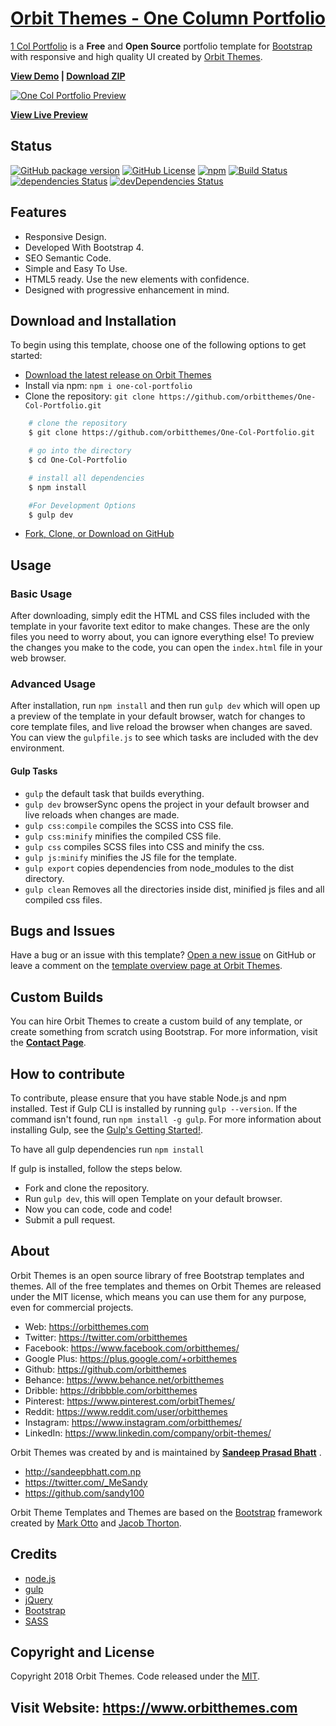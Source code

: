 # [Orbit Themes - One Column Portfolio](https://orbitthemes.com/preview/1ColPortfolio/)

[1 Col Portfolio](https://orbitthemes.com/downloads/1-col-portfolio/) is a **Free** and **Open Source** portfolio template for [Bootstrap](https://getbootstrap.com/) with responsive and high quality UI created by [Orbit Themes](https://orbitthemes.com/).


<strong><a href="https://orbitthemes.com/preview/1ColPortfolio/">View Demo</a> | <a href="https://github.com/orbitthemes/One-Col-Portfolio/archive/master.zip">Download ZIP</a></strong>

[![One Col Portfolio Preview](https://raw.githubusercontent.com/orbitthemes/Orbit-Themes/master/assets/one-col-portfolio.png)](https://orbitthemes.com/preview/1ColPortfolio/)


**[View Live Preview](https://orbitthemes.com/preview/1ColPortfolio/)**

## Status
[![GitHub package version](https://img.shields.io/github/package-json/v/badges/shields.svg)](https://github.com/orbitthemes/One-Col-Portfolio)
[![GitHub License](https://img.shields.io/badge/license-MIT-blue.svg)](https://raw.githubusercontent.com/orbitthemes/One-Col-Portfolio/master/LICENSE)
[![npm](https://img.shields.io/npm/v/npm.svg)](https://www.npmjs.com/package/one-col-portfolio)
[![Build Status](https://travis-ci.org/orbitthemes/One-Col-Portfolio.svg?branch=master)](https://travis-ci.org/orbitthemes/One-Col-Portfolio)
[![dependencies Status](https://david-dm.org/orbitthemes/One-Col-Portfolio/status.svg)](https://david-dm.org/orbitthemes/One-Col-Portfolio)
[![devDependencies Status](https://david-dm.org/orbitthemes/One-Col-Portfolio/dev-status.svg)](https://david-dm.org/orbitthemes/One-Col-Portfolio?type=dev)

## Features

- Responsive Design.
- Developed With Bootstrap 4.
- SEO Semantic Code.
- Simple and Easy To Use.
- HTML5 ready. Use the new elements with confidence.
- Designed with progressive enhancement in mind.

## Download and Installation

To begin using this template, choose one of the following options to get started:
* [Download the latest release on Orbit Themes](https://orbitthemes.com/downloads/1-col-portfolio/)
* Install via npm: `npm i one-col-portfolio`
* Clone the repository: `git clone https://github.com/orbitthemes/One-Col-Portfolio.git`
```sh
    # clone the repository
    $ git clone https://github.com/orbitthemes/One-Col-Portfolio.git

    # go into the directory
    $ cd One-Col-Portfolio

    # install all dependencies
    $ npm install

    #For Development Options
    $ gulp dev
```

* [Fork, Clone, or Download on GitHub](https://github.com/orbitthemes/One-Col-Portfolio)

## Usage


### Basic Usage

After downloading, simply edit the HTML and CSS files included with the template in your favorite text editor to make changes. These are the only files you need to worry about, you can ignore everything else! To preview the changes you make to the code, you can open the `index.html` file in your web browser.

### Advanced Usage

After installation, run `npm install` and then run `gulp dev` which will open up a preview of the template in your default browser, watch for changes to core template files, and live reload the browser when changes are saved. You can view the `gulpfile.js` to see which tasks are included with the dev environment.

#### Gulp Tasks

- `gulp` the default task that builds everything.
- `gulp dev` browserSync opens the project in your default browser and live reloads when changes are made.
- `gulp css:compile` compiles the SCSS into CSS file.
- `gulp css:minify` minifies the compiled CSS file.
- `gulp css` compiles SCSS files into CSS and minify the css.
- `gulp js:minify` minifies the JS file for the template.
- `gulp export` copies dependencies from node_modules to the dist directory.
- `gulp clean` Removes all the directories inside dist, minified js files and all compiled css files.

## Bugs and Issues

Have a bug or an issue with this template? [Open a new issue](https://github.com/orbitthemes/One-Col-Portfolio/issues) on GitHub or leave a comment on the [template overview page at Orbit Themes](https://orbitthemes.com/downloads/1-col-portfolio/).

## Custom Builds

You can hire Orbit Themes to create a custom build of any template, or create something from scratch using Bootstrap. For more information, visit the **[Contact Page](https://orbitthemes.com/contact/)**.

<!-- ## Other Templates -->
<!-- List Other Templates Of Orbit Themes -->

<!-- ## Useful Links -->
<!-- OrbitThemes Blog Post Links Related To the Template. -->

## How to contribute

To contribute, please ensure that you have stable Node.js and npm installed.
Test if Gulp CLI is installed by running `gulp --version`. If the command isn't found, run `npm install -g gulp`. For more information about installing Gulp, see the [Gulp's Getting Started!](https://gulpjs.org/getting-started).

To have all gulp dependencies run `npm install`

If gulp is installed, follow the steps below.

* Fork and clone the repository.
* Run `gulp dev`, this will open Template on your default browser.
* Now you can code, code and code!
* Submit a pull request.

## About

Orbit Themes is an open source library of free Bootstrap templates and themes. All of the free templates and themes on Orbit Themes are released under the MIT license, which means you can use them for any purpose, even for commercial projects.

* Web: https://orbitthemes.com
* Twitter: https://twitter.com/orbitthemes
* Facebook: https://www.facebook.com/orbitthemes/
* Google Plus: https://plus.google.com/+orbitthemes
* Github: https://github.com/orbitthemes
* Behance: https://www.behance.net/orbitthemes
* Dribble: https://dribbble.com/orbitthemes
* Pinterest: https://www.pinterest.com/orbitThemes/
* Reddit: https://www.reddit.com/user/orbitthemes
* Instagram: https://www.instagram.com/orbitthemes/
* LinkedIn: https://www.linkedin.com/company/orbit-themes/

Orbit Themes was created by and is maintained by **[Sandeep Prasad Bhatt](http://sandeepbhatt.com.np/)** .

* http://sandeepbhatt.com.np
* https://twitter.com/_MeSandy
* https://github.com/sandy100

Orbit Theme Templates and Themes are based on the [Bootstrap](http://getbootstrap.com/) framework created by [Mark Otto](https://twitter.com/mdo) and [Jacob Thorton](https://twitter.com/fat).


## Credits

* [node.js](http://nodejs.org/)
* [gulp](http://gulpjs.com/)
* [jQuery](http://jquery.com/)
* [Bootstrap](http://getbootstrap.com/)
* [SASS](https://sass-lang.com/)

## Copyright and License

Copyright 2018 Orbit Themes. Code released under the [MIT](https://raw.githubusercontent.com/orbitthemes/One-Col-Portfolio/master/LICENSE).

## Visit Website: https://www.orbitthemes.com
